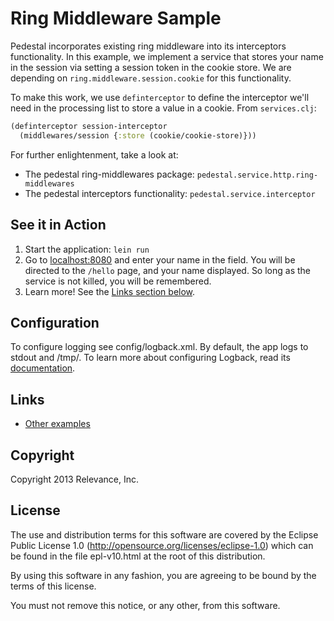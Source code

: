 # Ring Middleware Sample

Pedestal incorporates existing ring middleware into its
interceptors functionality. In this example, we implement a service
that stores your name in the session via setting a session token
in the cookie store. We are depending on `ring.middleware.session.cookie`
for this functionality.

To make this work, we use `definterceptor` to define the interceptor
we'll need in the processing list to store a value in a cookie. From
`services.clj`:

```clojure
(definterceptor session-interceptor
  (middlewares/session {:store (cookie/cookie-store)}))
```

For further enlightenment, take a look at:

*  The pedestal ring-middlewares package: `pedestal.service.http.ring-middlewares`
*  The pedestal interceptors functionality: `pedestal.service.interceptor`

## See it in Action

1. Start the application: `lein run`
2. Go to [localhost:8080](http://localhost:8080/) and enter your
   name in the field. You will be directed to the `/hello` page, and
   your name displayed. So long as the service is not killed, you
   will be remembered.
3. Learn more! See the [Links section below](#links).

## Configuration

To configure logging see config/logback.xml. By default, the app logs to stdout and /tmp/.
To learn more about configuring Logback, read its [documentation](http://logback.qos.ch/documentation.html).

## Links
* [Other examples](https://github.com/pedestal/samples)

Copyright
---------
Copyright 2013 Relevance, Inc.

License
-------
The use and distribution terms for this software are covered by the
Eclipse Public License 1.0 (http://opensource.org/licenses/eclipse-1.0)
which can be found in the file epl-v10.html at the root of this distribution.

By using this software in any fashion, you are agreeing to be bound by
the terms of this license.

You must not remove this notice, or any other, from this software.
